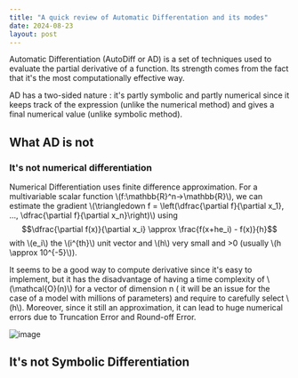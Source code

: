 ```yaml
---
title: "A quick review of Automatic Differentation and its modes"
date: 2024-08-23
layout: post
---
```

Automatic Differentiation (AutoDiff or AD) is a set of techniques used to evaluate the partial derivative of a function. Its strength comes from the fact that it's the most computationally effective way.

AD has a two-sided nature : it's partly symbolic and partly numerical since it keeps track of the expression (unlike the numerical method) and gives a final numerical value (unlike symbolic method).

## What AD is not 
### It's not numerical differentiation
Numerical Differentiation uses finite difference approximation.
For a multivariable scalar function \\(f:\mathbb{R}^n->\mathbb{R}\\), we can estimate the gradient \\(\triangledown f = \left(\dfrac{\partial f}{\partial x_1}, ..., \dfrac{\partial f}{\partial x_n}\right)\\) using 
$$\dfrac{\partial f(x)}{\partial x_i} \approx \frac{f(x+he_i) - f(x)}{h}$$
with \\(e_i\\) the \\(i^{th}\\) unit vector and \\(h\\) very small and >0 (usually \\(h \approx 10^{-5}\\)).

It seems to be a good way to compute derivative since it's easy to implement, but it has the disadvantage of having a time complexity of \\(\mathcal{O}(n)\\) for a vector of dimension n ( it will be an issue for the case of a model with millions of parameters) and require to carefully select \\(h\\).
Moreover, since it still an approximation, it can lead to huge numerical errors due to Truncation Error and Round-off Error.

![image](https://github.com/user-attachments/assets/a7f64f86-b0a0-4598-b26f-d6068121b327)


## It's not Symbolic Differentiation
